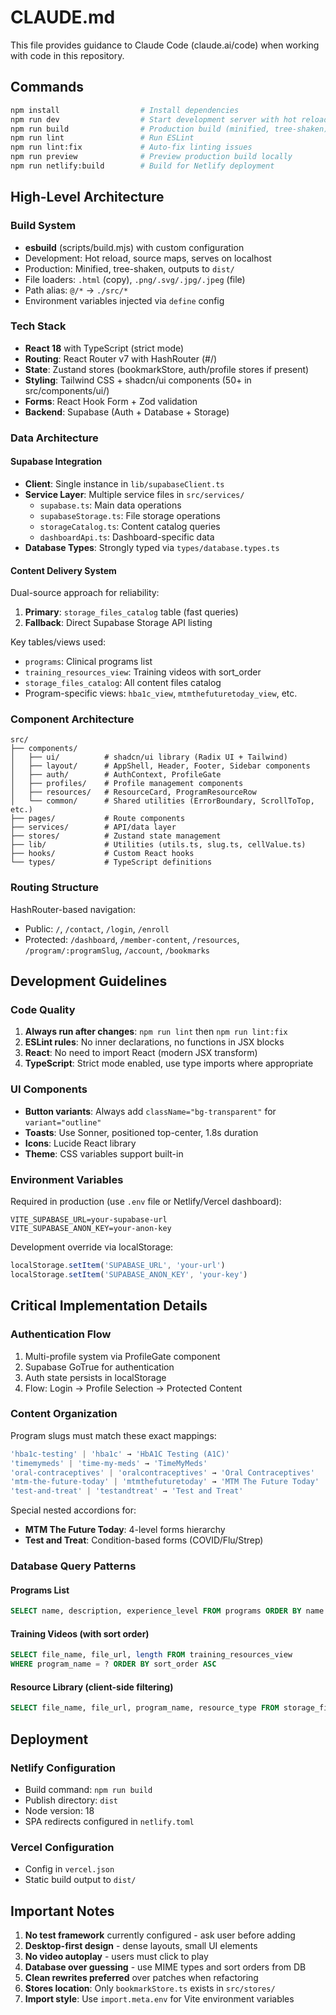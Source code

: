 # CLAUDE.md

This file provides guidance to Claude Code (claude.ai/code) when working with code in this repository.

## Commands

```bash
npm install                  # Install dependencies
npm run dev                  # Start development server with hot reload
npm run build                # Production build (minified, tree-shaken)
npm run lint                 # Run ESLint
npm run lint:fix             # Auto-fix linting issues
npm run preview              # Preview production build locally
npm run netlify:build        # Build for Netlify deployment
```

## High-Level Architecture

### Build System
- **esbuild** (scripts/build.mjs) with custom configuration
- Development: Hot reload, source maps, serves on localhost
- Production: Minified, tree-shaken, outputs to `dist/`
- File loaders: `.html` (copy), `.png/.svg/.jpg/.jpeg` (file)
- Path alias: `@/*` → `./src/*`
- Environment variables injected via `define` config

### Tech Stack
- **React 18** with TypeScript (strict mode)
- **Routing**: React Router v7 with HashRouter (#/)
- **State**: Zustand stores (bookmarkStore, auth/profile stores if present)
- **Styling**: Tailwind CSS + shadcn/ui components (50+ in src/components/ui/)
- **Forms**: React Hook Form + Zod validation
- **Backend**: Supabase (Auth + Database + Storage)

### Data Architecture

#### Supabase Integration
- **Client**: Single instance in `lib/supabaseClient.ts`
- **Service Layer**: Multiple service files in `src/services/`
  - `supabase.ts`: Main data operations
  - `supabaseStorage.ts`: File storage operations
  - `storageCatalog.ts`: Content catalog queries
  - `dashboardApi.ts`: Dashboard-specific data
- **Database Types**: Strongly typed via `types/database.types.ts`

#### Content Delivery System
Dual-source approach for reliability:
1. **Primary**: `storage_files_catalog` table (fast queries)
2. **Fallback**: Direct Supabase Storage API listing

Key tables/views used:
- `programs`: Clinical programs list
- `training_resources_view`: Training videos with sort_order
- `storage_files_catalog`: All content files catalog
- Program-specific views: `hba1c_view`, `mtmthefuturetoday_view`, etc.

### Component Architecture

```
src/
├── components/
│   ├── ui/          # shadcn/ui library (Radix UI + Tailwind)
│   ├── layout/      # AppShell, Header, Footer, Sidebar components
│   ├── auth/        # AuthContext, ProfileGate
│   ├── profiles/    # Profile management components
│   ├── resources/   # ResourceCard, ProgramResourceRow
│   └── common/      # Shared utilities (ErrorBoundary, ScrollToTop, etc.)
├── pages/           # Route components
├── services/        # API/data layer
├── stores/          # Zustand state management
├── lib/             # Utilities (utils.ts, slug.ts, cellValue.ts)
├── hooks/           # Custom React hooks
└── types/           # TypeScript definitions
```

### Routing Structure
HashRouter-based navigation:
- Public: `/`, `/contact`, `/login`, `/enroll`
- Protected: `/dashboard`, `/member-content`, `/resources`, `/program/:programSlug`, `/account`, `/bookmarks`

## Development Guidelines

### Code Quality
1. **Always run after changes**: `npm run lint` then `npm run lint:fix`
2. **ESLint rules**: No inner declarations, no functions in JSX blocks
3. **React**: No need to import React (modern JSX transform)
4. **TypeScript**: Strict mode enabled, use type imports where appropriate

### UI Components
- **Button variants**: Always add `className="bg-transparent"` for `variant="outline"`
- **Toasts**: Use Sonner, positioned top-center, 1.8s duration
- **Icons**: Lucide React library
- **Theme**: CSS variables support built-in

### Environment Variables
Required in production (use `.env` file or Netlify/Vercel dashboard):
```
VITE_SUPABASE_URL=your-supabase-url
VITE_SUPABASE_ANON_KEY=your-anon-key
```

Development override via localStorage:
```javascript
localStorage.setItem('SUPABASE_URL', 'your-url')
localStorage.setItem('SUPABASE_ANON_KEY', 'your-key')
```

## Critical Implementation Details

### Authentication Flow
1. Multi-profile system via ProfileGate component
2. Supabase GoTrue for authentication
3. Auth state persists in localStorage
4. Flow: Login → Profile Selection → Protected Content

### Content Organization
Program slugs must match these exact mappings:
```typescript
'hba1c-testing' | 'hba1c' → 'HbA1C Testing (A1C)'
'timemymeds' | 'time-my-meds' → 'TimeMyMeds'
'oral-contraceptives' | 'oralcontraceptives' → 'Oral Contraceptives'
'mtm-the-future-today' | 'mtmthefuturetoday' → 'MTM The Future Today'
'test-and-treat' | 'testandtreat' → 'Test and Treat'
```

Special nested accordions for:
- **MTM The Future Today**: 4-level forms hierarchy
- **Test and Treat**: Condition-based forms (COVID/Flu/Strep)

### Database Query Patterns

#### Programs List
```sql
SELECT name, description, experience_level FROM programs ORDER BY name ASC
```

#### Training Videos (with sort order)
```sql
SELECT file_name, file_url, length FROM training_resources_view 
WHERE program_name = ? ORDER BY sort_order ASC
```

#### Resource Library (client-side filtering)
```sql
SELECT file_name, file_url, program_name, resource_type FROM storage_files_catalog
```

## Deployment

### Netlify Configuration
- Build command: `npm run build`
- Publish directory: `dist`
- Node version: 18
- SPA redirects configured in `netlify.toml`

### Vercel Configuration
- Config in `vercel.json`
- Static build output to `dist/`

## Important Notes

1. **No test framework** currently configured - ask user before adding
2. **Desktop-first design** - dense layouts, small UI elements
3. **No video autoplay** - users must click to play
4. **Database over guessing** - use MIME types and sort orders from DB
5. **Clean rewrites preferred** over patches when refactoring
6. **Stores location**: Only `bookmarkStore.ts` exists in `src/stores/`
7. **Import style**: Use `import.meta.env` for Vite environment variables